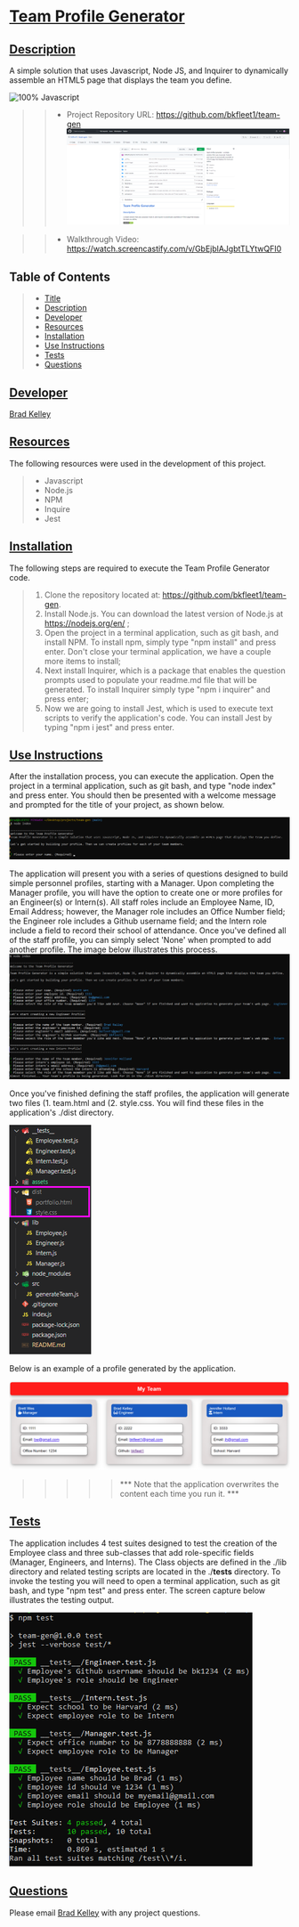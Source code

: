 # [Team Profile Generator](#title)

## [Description](#description)
A simple solution that uses Javascript, Node JS, and Inquirer to dynamically assemble an HTML5 page that  displays the team you define.

![100% Javascript](https://img.shields.io/badge/javascript-100%25-green)
>> - Project Repository URL: https://github.com/bkfleet1/team-gen
![Team Profile Generator repository](./assets/images/repository.png)

>> - Walkthrough Video: https://watch.screencastify.com/v/GbEjblAJgbtTLYtwQFI0

## Table of Contents
> * [Title](#title)
> * [Description](#description)
> * [Developer](#developer)
> * [Resources](#resources)
> * [Installation](#installation) 
> * [Use Instructions](#usage)
> * [Tests](#tests)
> * [Questions](#questions)

## [Developer](#developer)
[Brad Kelley](mailto:bradkelleytech@gmail.com)

## [Resources](#resources)
The following resources were used in the development of this project.
> * Javascript
> * Node.js
> * NPM
> * Inquire
> * Jest

## [Installation](#installation)
The following steps are required to execute the Team Profile Generator code.

> 1. Clone the repository located at: https://github.com/bkfleet1/team-gen.
> 2. Install Node.js. You can download the latest version of Node.js at https://nodejs.org/en/ ;
> 3. Open the project in a terminal application, such as git bash, and install NPM. To install npm, simply type "npm install" and press enter. Don't close your terminal application, we have a couple more items to install;
> 4. Next install Inquirer, which is a package that enables the question prompts used to populate your readme.md file that will be generated. To install Inquirer simply type "npm i inquirer" and press enter;
> 5. Now we are going to install Jest, which is used to execute text scripts to verify the application's code. You can install Jest by typing "npm i jest" and press enter.

## [Use Instructions](#usage)
After the installation process, you can execute the application. Open the project in a terminal application, such as git bash, and type "node index" and press enter. You should then be presented with a welcome message and prompted for the title of your project, as shown below.

![Team Profile Generator prompt](./assets/images/usage1.png)

The application will present you with a series of questions designed to build simple personnel profiles, starting with a Manager. Upon completing the Manager profile, you will have the option to create one or more profiles for an Engineer(s) or Intern(s). All staff roles include an Employee Name, ID, Email Address; however, the Manager role includes an Office Number field; the Engineer role includes a Github username field; and the Intern role include a field to record their school of attendance. Once you've defined all of the staff profile, you can simply select 'None' when prompted to add another profile. The image below illustrates this process.
![Build user profiles with a series of prompts](./assets/images/usage2.png) 

Once you've finished defining the staff profiles, the application will generate two files (1. team.html and (2. style.css. You will find these files in the application's ./dist directory.

![Generated HTML and CSS files](./assets/images/usage3.png) 

Below is an example of a profile generated by the application.

![Team Profile Generator output](./assets/images/usage4.png) 


>>>>> *** Note that the application overwrites the content each time you run it. ***

## [Tests](#tests)
The application includes 4 test suites designed to test the creation of the Employee class and three sub-classes that add role-specific fields (Manager, Engineers, and Interns). The Class objects are defined in the ./lib directory and related testing scripts are located in the ./__tests__ directory. To invoke the testing you will need to open a terminal application, such as git bash, and type "npm test" and press enter. The screen capture below illustrates the testing output.

![Jest testing output](./assets/images/test1.png)    

## [Questions](#questions)
Please email [Brad Kelley](mailto:bradkelleytech@gmail.com) with any project questions.